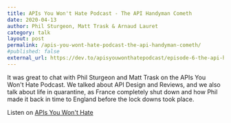 ```yaml
---
title: APIs You Won't Hate Podcast - The API Handyman Cometh 
date: 2020-04-13
author: Phil Sturgeon, Matt Trask & Arnaud Lauret
category: talk
layout: post
permalink: /apis-you-wont-hate-podcast-the-api-handyman-cometh/
#published: false
external_url: https://dev.to/apisyouwonthatepodcast/episode-6-the-api-handyman-cometh
---
```


It was great to chat with Phil Sturgeon and Matt Trask on the APIs You Won't Hate Podcast. We talked about API Design and Reviews, and we also talk about life in quarantine, as France completely shut down and how Phil made it back in time to England before the lock downs took place.
<!--more-->
Listen on [APIs You Won't Hate]({{page.external_url}})